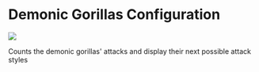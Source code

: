 # Demonic Gorillas Configuration

![](https://user-images.githubusercontent.com/26200523/38774904-b4ac20c8-4072-11e8-87f8-22082bf4bdc0.png)

Counts the demonic gorillas' attacks and display their next possible attack styles